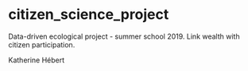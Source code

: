 # citizen_science_project
Data-driven ecological project - summer school 2019. Link wealth with citizen participation.

Katherine Hébert
